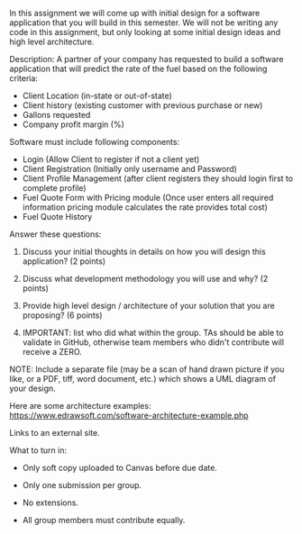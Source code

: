 In this assignment we will come up with initial design for a software application that you will build in this semester. 
We will not be writing any code in this assignment, but only looking at some initial design ideas and high level architecture.

Description: 
A partner of your company has requested to build a software application that will predict the rate of the fuel based on the following criteria:
- Client Location (in-state or out-of-state)
- Client history (existing customer with previous purchase or new)
- Gallons requested
- Company profit margin (%)

Software must include following components:
- Login (Allow Client to register if not a client yet)
- Client Registration (Initially only username and Password)
- Client Profile Management (after client registers they should login first to complete profile)
- Fuel Quote Form with Pricing module (Once user enters all required information pricing module calculates the rate provides total cost)
- Fuel Quote History

Answer these questions:

1. Discuss your initial thoughts in details on how you will design this application? (2 points)

2. Discuss what development methodology you will use and why? (2 points)
3. Provide high level design / architecture of your solution that you are proposing? (6 points)

4. IMPORTANT: list who did what within the group. TAs should be able to validate in GitHub, otherwise team members who didn't contribute will receive a ZERO.

NOTE: Include a separate file (may be a scan of hand drawn picture if you like, or a PDF, tiff, word document, etc.) which shows a UML diagram of your design.

Here are some architecture examples: https://www.edrawsoft.com/software-architecture-example.php

Links to an external site. 

What to turn in:

- Only soft copy uploaded to Canvas before due date.

- Only one submission per group.
- No extensions.

- All group members must contribute equally.